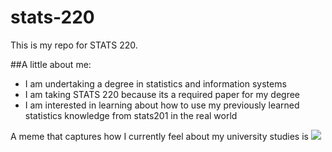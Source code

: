 # stats-220

This is my repo for STATS 220. 

##A little about me:

- I am undertaking a degree in statistics and information systems
- I am taking STATS 220 because its a required paper for my degree
- I am interested in learning about how to use my previously learned statistics knowledge from stats201 in the real world

A meme that captures how I currently feel about my university studies is 
![](https://c.tenor.com/8druEACXtX8AAAAd/tenor.gif)
